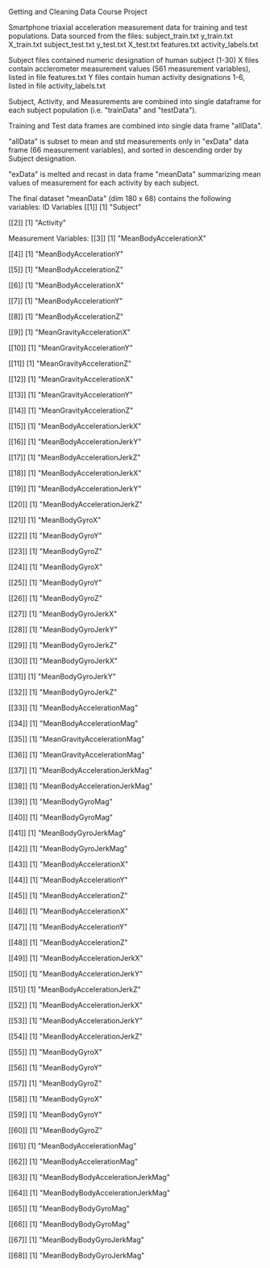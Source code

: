 Getting and Cleaning Data Course Project

Smartphone triaxial acceleration measurement data for training and test populations.
Data sourced from the files:
subject_train.txt
y_train.txt
X_train.txt
subject_test.txt
y_test.txt
X_test.txt
features.txt
activity_labels.txt

Subject files contained numeric designation of human subject (1-30)
X files contain acclerometer measurement values (561 measurement variables), listed in file features.txt
Y files contain human activity designations 1-6, listed in file activity_labels.txt

Subject, Activity, and Measurements are combined into single dataframe for each subject population (i.e. "trainData" and "testData").

Training and Test data frames are combined into single data frame "allData".

"allData" is subset to mean and std measurements only in "exData" data frame (66 measurement variables), and sorted in descending order by Subject designation.

"exData" is melted and recast in data frame "meanData" summarizing mean values of measurement for each activity by each subject.

The final dataset "meanData" (dim 180 x 68) contains the following variables:
ID Variables
[[1]]
[1] "Subject"

[[2]]
[1] "Activity"

Measurement Variables:
[[3]]
[1] "MeanBodyAccelerationX"

[[4]]
[1] "MeanBodyAccelerationY"

[[5]]
[1] "MeanBodyAccelerationZ"

[[6]]
[1] "MeanBodyAccelerationX"

[[7]]
[1] "MeanBodyAccelerationY"

[[8]]
[1] "MeanBodyAccelerationZ"

[[9]]
[1] "MeanGravityAccelerationX"

[[10]]
[1] "MeanGravityAccelerationY"

[[11]]
[1] "MeanGravityAccelerationZ"

[[12]]
[1] "MeanGravityAccelerationX"

[[13]]
[1] "MeanGravityAccelerationY"

[[14]]
[1] "MeanGravityAccelerationZ"

[[15]]
[1] "MeanBodyAccelerationJerkX"

[[16]]
[1] "MeanBodyAccelerationJerkY"

[[17]]
[1] "MeanBodyAccelerationJerkZ"

[[18]]
[1] "MeanBodyAccelerationJerkX"

[[19]]
[1] "MeanBodyAccelerationJerkY"

[[20]]
[1] "MeanBodyAccelerationJerkZ"

[[21]]
[1] "MeanBodyGyroX"

[[22]]
[1] "MeanBodyGyroY"

[[23]]
[1] "MeanBodyGyroZ"

[[24]]
[1] "MeanBodyGyroX"

[[25]]
[1] "MeanBodyGyroY"

[[26]]
[1] "MeanBodyGyroZ"

[[27]]
[1] "MeanBodyGyroJerkX"

[[28]]
[1] "MeanBodyGyroJerkY"

[[29]]
[1] "MeanBodyGyroJerkZ"

[[30]]
[1] "MeanBodyGyroJerkX"

[[31]]
[1] "MeanBodyGyroJerkY"

[[32]]
[1] "MeanBodyGyroJerkZ"

[[33]]
[1] "MeanBodyAccelerationMag"

[[34]]
[1] "MeanBodyAccelerationMag"

[[35]]
[1] "MeanGravityAccelerationMag"

[[36]]
[1] "MeanGravityAccelerationMag"

[[37]]
[1] "MeanBodyAccelerationJerkMag"

[[38]]
[1] "MeanBodyAccelerationJerkMag"

[[39]]
[1] "MeanBodyGyroMag"

[[40]]
[1] "MeanBodyGyroMag"

[[41]]
[1] "MeanBodyGyroJerkMag"

[[42]]
[1] "MeanBodyGyroJerkMag"

[[43]]
[1] "MeanBodyAccelerationX"

[[44]]
[1] "MeanBodyAccelerationY"

[[45]]
[1] "MeanBodyAccelerationZ"

[[46]]
[1] "MeanBodyAccelerationX"

[[47]]
[1] "MeanBodyAccelerationY"

[[48]]
[1] "MeanBodyAccelerationZ"

[[49]]
[1] "MeanBodyAccelerationJerkX"

[[50]]
[1] "MeanBodyAccelerationJerkY"

[[51]]
[1] "MeanBodyAccelerationJerkZ"

[[52]]
[1] "MeanBodyAccelerationJerkX"

[[53]]
[1] "MeanBodyAccelerationJerkY"

[[54]]
[1] "MeanBodyAccelerationJerkZ"

[[55]]
[1] "MeanBodyGyroX"

[[56]]
[1] "MeanBodyGyroY"

[[57]]
[1] "MeanBodyGyroZ"

[[58]]
[1] "MeanBodyGyroX"

[[59]]
[1] "MeanBodyGyroY"

[[60]]
[1] "MeanBodyGyroZ"

[[61]]
[1] "MeanBodyAccelerationMag"

[[62]]
[1] "MeanBodyAccelerationMag"

[[63]]
[1] "MeanBodyBodyAccelerationJerkMag"

[[64]]
[1] "MeanBodyBodyAccelerationJerkMag"

[[65]]
[1] "MeanBodyBodyGyroMag"

[[66]]
[1] "MeanBodyBodyGyroMag"

[[67]]
[1] "MeanBodyBodyGyroJerkMag"

[[68]]
[1] "MeanBodyBodyGyroJerkMag"

